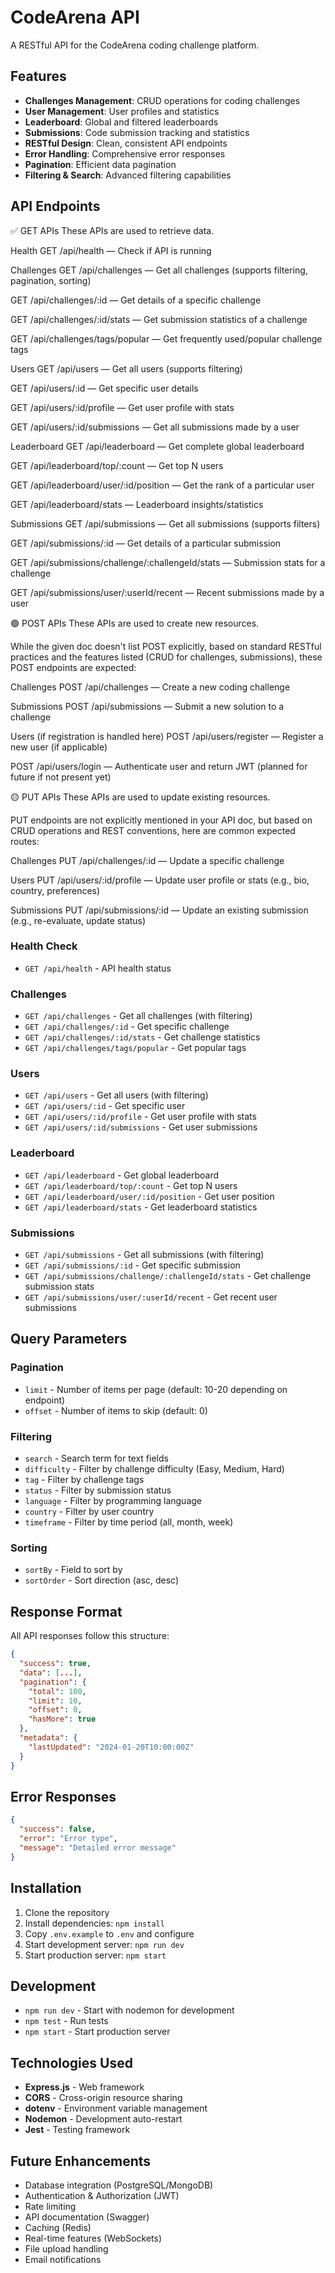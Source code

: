# CodeArena API

A RESTful API for the CodeArena coding challenge platform.

## Features

- **Challenges Management**: CRUD operations for coding challenges
- **User Management**: User profiles and statistics
- **Leaderboard**: Global and filtered leaderboards
- **Submissions**: Code submission tracking and statistics
- **RESTful Design**: Clean, consistent API endpoints
- **Error Handling**: Comprehensive error responses
- **Pagination**: Efficient data pagination
- **Filtering & Search**: Advanced filtering capabilities

## API Endpoints



✅ GET APIs
These APIs are used to retrieve data.

Health
GET /api/health — Check if API is running

Challenges
GET /api/challenges — Get all challenges (supports filtering, pagination, sorting)

GET /api/challenges/:id — Get details of a specific challenge

GET /api/challenges/:id/stats — Get submission statistics of a challenge

GET /api/challenges/tags/popular — Get frequently used/popular challenge tags

Users
GET /api/users — Get all users (supports filtering)

GET /api/users/:id — Get specific user details

GET /api/users/:id/profile — Get user profile with stats

GET /api/users/:id/submissions — Get all submissions made by a user

Leaderboard
GET /api/leaderboard — Get complete global leaderboard

GET /api/leaderboard/top/:count — Get top N users

GET /api/leaderboard/user/:id/position — Get the rank of a particular user

GET /api/leaderboard/stats — Leaderboard insights/statistics

Submissions
GET /api/submissions — Get all submissions (supports filters)

GET /api/submissions/:id — Get details of a particular submission

GET /api/submissions/challenge/:challengeId/stats — Submission stats for a challenge

GET /api/submissions/user/:userId/recent — Recent submissions made by a user

🟢 POST APIs
These APIs are used to create new resources.

While the given doc doesn't list POST explicitly, based on standard RESTful practices and the features listed (CRUD for challenges, submissions), these POST endpoints are expected:

Challenges
POST /api/challenges — Create a new coding challenge

Submissions
POST /api/submissions — Submit a new solution to a challenge

Users (if registration is handled here)
POST /api/users/register — Register a new user (if applicable)

POST /api/users/login — Authenticate user and return JWT (planned for future if not present yet)

🟡 PUT APIs
These APIs are used to update existing resources.

PUT endpoints are not explicitly mentioned in your API doc, but based on CRUD operations and REST conventions, here are common expected routes:

Challenges
PUT /api/challenges/:id — Update a specific challenge

Users
PUT /api/users/:id/profile — Update user profile or stats (e.g., bio, country, preferences)

Submissions
PUT /api/submissions/:id — Update an existing submission (e.g., re-evaluate, update status)





### Health Check
- `GET /api/health` - API health status

### Challenges
- `GET /api/challenges` - Get all challenges (with filtering)
- `GET /api/challenges/:id` - Get specific challenge
- `GET /api/challenges/:id/stats` - Get challenge statistics
- `GET /api/challenges/tags/popular` - Get popular tags

### Users
- `GET /api/users` - Get all users (with filtering)
- `GET /api/users/:id` - Get specific user
- `GET /api/users/:id/profile` - Get user profile with stats
- `GET /api/users/:id/submissions` - Get user submissions

### Leaderboard
- `GET /api/leaderboard` - Get global leaderboard
- `GET /api/leaderboard/top/:count` - Get top N users
- `GET /api/leaderboard/user/:id/position` - Get user position
- `GET /api/leaderboard/stats` - Get leaderboard statistics

### Submissions
- `GET /api/submissions` - Get all submissions (with filtering)
- `GET /api/submissions/:id` - Get specific submission
- `GET /api/submissions/challenge/:challengeId/stats` - Get challenge submission stats
- `GET /api/submissions/user/:userId/recent` - Get recent user submissions

## Query Parameters

### Pagination
- `limit` - Number of items per page (default: 10-20 depending on endpoint)
- `offset` - Number of items to skip (default: 0)

### Filtering
- `search` - Search term for text fields
- `difficulty` - Filter by challenge difficulty (Easy, Medium, Hard)
- `tag` - Filter by challenge tags
- `status` - Filter by submission status
- `language` - Filter by programming language
- `country` - Filter by user country
- `timeframe` - Filter by time period (all, month, week)

### Sorting
- `sortBy` - Field to sort by
- `sortOrder` - Sort direction (asc, desc)

## Response Format

All API responses follow this structure:

```json
{
  "success": true,
  "data": [...],
  "pagination": {
    "total": 100,
    "limit": 10,
    "offset": 0,
    "hasMore": true
  },
  "metadata": {
    "lastUpdated": "2024-01-20T10:00:00Z"
  }
}
```

## Error Responses

```json
{
  "success": false,
  "error": "Error type",
  "message": "Detailed error message"
}
```

## Installation

1. Clone the repository
2. Install dependencies: `npm install`
3. Copy `.env.example` to `.env` and configure
4. Start development server: `npm run dev`
5. Start production server: `npm start`

## Development

- `npm run dev` - Start with nodemon for development
- `npm test` - Run tests
- `npm start` - Start production server

## Technologies Used

- **Express.js** - Web framework
- **CORS** - Cross-origin resource sharing
- **dotenv** - Environment variable management
- **Nodemon** - Development auto-restart
- **Jest** - Testing framework

## Future Enhancements

- Database integration (PostgreSQL/MongoDB)
- Authentication & Authorization (JWT)
- Rate limiting
- API documentation (Swagger)
- Caching (Redis)
- Real-time features (WebSockets)
- File upload handling
- Email notifications
